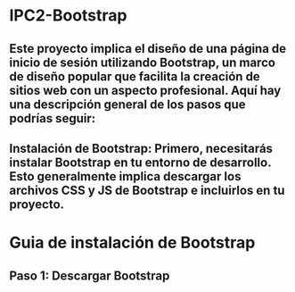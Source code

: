 # IPC2-Bootstrap
## Este proyecto implica el diseño de una página de inicio de sesión utilizando Bootstrap, un marco de diseño popular que facilita la creación de sitios web con un aspecto profesional. Aquí hay una descripción general de los pasos que podrías seguir:

## **Instalación de Bootstrap:** Primero, necesitarás instalar Bootstrap en tu entorno de desarrollo. Esto generalmente implica descargar los archivos CSS y JS de Bootstrap e incluirlos en tu proyecto.

# **Guia de instalación de Bootstrap**

## **Paso 1: Descargar Bootstrap**



